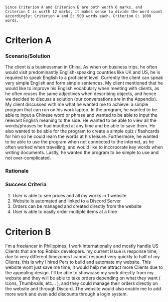 

`Since Criterion A and Criterion E are both worth 6 marks, and Criterion C is worth 12 marks, it makes sense to divide the word count accordingly: Criterion A and E: 500 words each. Criterion C: 1000 words.`
# Criterion A

### Scenario/Solution
The client is a businessman in China. As when on business trips, he often would visit predominantly English-speaking countries like UK and US, he is required to speak English to a proficient level. Currently the client can speak very simple English and form simple sentences. My client mentioned that he would like to improve his English vocabulary when meeting with clients, as he often reuses the same adjectives when describing objects, and hence we decided to discuss a solution (our conversations are in the Appendix).
My client discussed with me what he wanted me to achieve: a simple program that can run on his work laptop. In the program, he wanted to be able to input a Chinese word or phrase and wanted to be able to input the relevant English meaning to the side. He wanted to be able to view all the
words/phrases he had inputted at any time and be able to save them. He also wanted to be able for the program to create a simple quiz / flashcards for him so he could learn the words at his leisure. Furthermore, he wanted to be able to use the program when not connected to the internet, as he
often worked when travelling, and would like to incorporate key words when writing documents. Lastly, he wanted the program to be simple to use and not over-complicated.
### Rationale

### Success Criteria

1. User is able to see prices and all my works in 1 website
2. Website is automated and linked to a Discord Server
3. Orders can be managed and created directly from the website
4. User is able to easily order multiple items at a time

# Criterion B



I'm a freelancer in Philippines, I work internationally and mostly handle US Clients that are top Roblox developers. my current Issue is response time, due to very different timezones I cannot respond very quickly to half of my Clients, this is why I hired Pers to build and automate my website. This website wont just save me time, it would help me attract more Clients due to the appealing design. I'll be able to showcase my work directly from my website and they will be able to take orders depending on what they want ( Icons, Thumbnails, etc... ), and they could manage their orders directly on the website and through Discord. The website would also enable me to add more work and even add discounts through a login system.